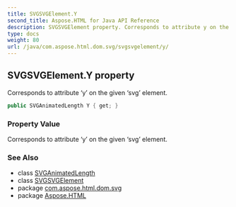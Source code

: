```yaml
---
title: SVGSVGElement.Y
second_title: Aspose.HTML for Java API Reference
description: SVGSVGElement property. Corresponds to attribute y on the given svg element
type: docs
weight: 80
url: /java/com.aspose.html.dom.svg/svgsvgelement/y/
---
```

## SVGSVGElement.Y property

Corresponds to attribute ‘y’ on the given ‘svg’ element.

```java
public SVGAnimatedLength Y { get; }
```

### Property Value

Corresponds to attribute ‘y’ on the given ‘svg’ element.

### See Also

* class [SVGAnimatedLength](../../../com.aspose.html.dom.svg.datatypes/svganimatedlength/)
* class [SVGSVGElement](../)
* package [com.aspose.html.dom.svg](../../../com.aspose.html.dom.svg/)
* package [Aspose.HTML](../../../)
